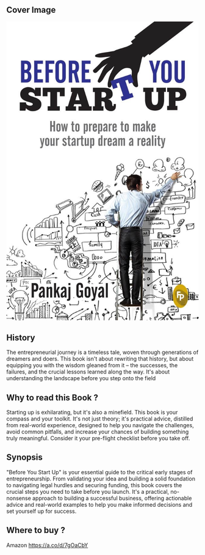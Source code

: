## Cover Image

![Before you start up - by Pankaj Goyal](Before%20you%20start%20up%20-%20by%20Pankaj%20Goyal-cover%20image.jpg)

## History
The entrepreneurial journey is a timeless tale, woven through generations of dreamers and doers.  This book isn't about rewriting that history, but about equipping you with the wisdom gleaned from it – the successes, the failures, and the crucial lessons learned along the way.  It's about understanding the landscape before you step onto the field

## Why to read this Book ?
Starting up is exhilarating, but it's also a minefield.  This book is your compass and your toolkit. It's not just theory; it's practical advice, distilled from real-world experience, designed to help you navigate the challenges, avoid common pitfalls, and increase your chances of building something truly meaningful.  Consider it your pre-flight checklist before you take off.

## Synopsis
"Before You Start Up" is your essential guide to the critical early stages of entrepreneurship. From validating your idea and building a solid foundation to navigating legal hurdles and securing funding, this book covers the crucial steps you need to take before you launch.  It's a practical, no-nonsense approach to building a successful business, offering actionable advice and real-world examples to help you make informed decisions and set yourself up for success.

## Where to buy ?

Amazon https://a.co/d/7gOaCbY

